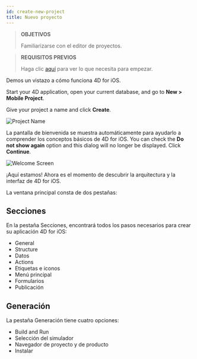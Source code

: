 ```yaml
---
id: create-new-project
title: Nuevo proyecto
---
```


> **OBJETIVOS**
> 
> Familiarizarse con el editor de proyectos.

> **REQUISITOS PREVIOS**
> 
> Haga clic [aquí](prerequisites.html) para ver lo que necesita para empezar.

Demos un vistazo a cómo funciona 4D for iOS.

Start your 4D application, open your current database, and go to **New > Mobile Project**.

Give your project a name and click **Create**.

![Project Name](assets/en/project-editor/Project-creation-4D-for-iOS.png)

La pantalla de bienvenida se muestra automáticamente para ayudarlo a comprender los conceptos básicos de 4D for iOS. You can check the **Do not show again** option and this dialog will no longer be displayed. Click **Continue**.

![Welcome Screen](assets/en/project-editor/Welcome-Screen-4D-for-iOS.png)

¡Aquí estamos! Ahora es el momento de descubrir la arquitectura y la interfaz de 4D for iOS.

La ventana principal consta de dos pestañas:

## Secciones

En la pestaña Secciones, encontrará todos los pasos necesarios para crear su aplicación 4D for iOS:

* General
* Structure
* Datos
* Actions
* Etiquetas e iconos
* Menú principal
* Formularios
* Publicación

## Generación

La pestaña Generación tiene cuatro opciones:

* Build and Run
* Selección del simulador
* Navegador de proyecto y de producto
* Instalar 
